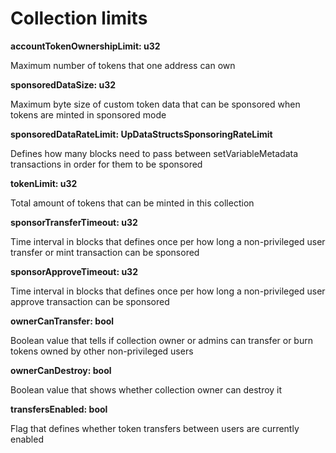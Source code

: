 # Collection limits

**accountTokenOwnershipLimit: u32**

Maximum number of tokens that one address can own

**sponsoredDataSize: u32**

Maximum byte size of custom token data that can be sponsored when tokens are minted in sponsored mode

**sponsoredDataRateLimit: UpDataStructsSponsoringRateLimit**

Defines how many blocks need to pass between setVariableMetadata transactions in order for them to be sponsored

**tokenLimit: u32**

Total amount of tokens that can be minted in this collection

**sponsorTransferTimeout: u32**

Time interval in blocks that defines once per how long a non-privileged user transfer or mint transaction can be sponsored  

**sponsorApproveTimeout: u32**

Time interval in blocks that defines once per how long a non-privileged user approve transaction can be sponsored

**ownerCanTransfer: bool**

Boolean value that tells if collection owner or admins can transfer or burn tokens owned by other non-privileged users

**ownerCanDestroy: bool**

Boolean value that shows whether collection owner can destroy it

**transfersEnabled: bool**

Flag that defines whether token transfers between users are currently enabled